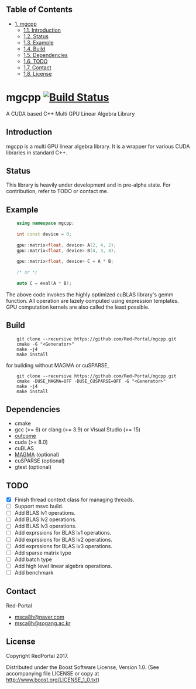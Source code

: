 <div id="table-of-contents">
<h2>Table of Contents</h2>
<div id="text-table-of-contents">
<ul>
<li><a href="#sec-1">1. mgcpp</a>
<ul>
<li><a href="#sec-1-1">1.1. Introduction</a></li>
<li><a href="#sec-1-2">1.2. Status</a></li>
<li><a href="#sec-1-3">1.3. Example</a></li>
<li><a href="#sec-1-4">1.4. Build</a></li>
<li><a href="#sec-1-5">1.5. Dependencies</a></li>
<li><a href="#sec-1-6">1.6. <span class="todo TODO">TODO</span> </a></li>
<li><a href="#sec-1-7">1.7. Contact</a></li>
<li><a href="#sec-1-8">1.8. License</a></li>
</ul>
</li>
</ul>
</div>
</div>

# mgcpp<a id="sec-1" name="sec-1"></a> [![Build Status](<https://travis-ci.org/Red-Portal/mgcpp.svg?branch=master>)](<https://travis-ci.org/Red-Portal/mgcpp>)
A CUDA based C++ Multi GPU Linear Algebra Library

## Introduction<a id="sec-1-1" name="sec-1-1"></a>

mgcpp is a multi GPU linear algebra library.
It is a wrapper for various CUDA libraries in standard C++.

## Status<a id="sec-1-2" name="sec-1-2"></a>

This library is heavily under development and in pre-alpha state.
For contribution, refer to TODO or contact me.

## Example<a id="sec-1-3" name="sec-1-3"></a>

``` c++
    using namespace mgcpp;
    
    int const device = 0;
    
    gpu::matrix<float, device> A(2, 4, 2);
    gpu::matrix<float, device> B(4, 3, 4);
    
    gpu::matrix<float, device> C = A * B;
    
    /* or */
    
    auto C = eval(A * B);
```


The above code invokes the highly optimized cuBLAS library's gemm function.
All operation are lazely computed using expression templates.
GPU computation kernels are also called the least possible.

## Build<a id="sec-1-4" name="sec-1-4"></a>

``` shell
    git clone --recursive https://github.com/Red-Portal/mgcpp.git
    cmake -G "<Generator>"
    make -j4
    make install
```


for building without MAGMA or cuSPARSE,

``` shell
    git clone --recursive https://github.com/Red-Portal/mgcpp.git
    cmake -DUSE_MAGMA=OFF -DUSE_CUSPARSE=OFF -G "<Generator>"
    make -j4
    make install
``` 

## Dependencies<a id="sec-1-5" name="sec-1-5"></a>

-   cmake
-   gcc (>= 6) or clang (>= 3.9) or Visual Studio (>= 15)
-   [outcome](https://github.com/ned14/outcome)
-   cuda (>= 8.0)
-   cuBLAS
-   [MAGMA](https://github.com/kjbartel/magma) (optional)
-   cuSPARSE (optional)
-   gtest (optional)

## TODO <a id="sec-1-6" name="sec-1-6"></a>

-   [X] Finish thread context class for managing threads.
-   [ ] Support msvc build.
-   [ ] Add BLAS lv1 operations.
-   [ ] Add BLAS lv2 operations.
-   [ ] Add BLAS lv3 operations.
-   [ ] Add exprssions for BLAS lv1 operations.
-   [ ] Add exprssions for BLAS lv2 operations.
-   [ ] Add exprssions for BLAS lv3 operations.
-   [ ] Add sparse matrix type
-   [ ] Add batch type
-   [ ] Add high level linear algebra operations.
-   [ ] Add benchmark

## Contact<a id="sec-1-7" name="sec-1-7"></a>

Red-Portal
-   msca8h@naver.com
-   msca8h@sogang.ac.kr

## License<a id="sec-1-8" name="sec-1-8"></a>

Copyright RedPortal 2017.

Distributed under the Boost Software License, Version 1.0.
(See accompanying file LICENSE or copy at
<http://www.boost.org/LICENSE_1_0.txt>)
